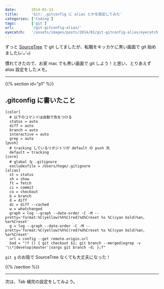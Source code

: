 ```yaml
---
date:       2014-01-13
title:      'Git: .gitconfig に alias とかを設定してみた'
categories: ['Coding']
tags:       ['git']
url:        '/git-gitconfig-alias/'
eyecatch:   '/assets/images/posts/2014/01/git-gitconfig-alias/eyecatch.png'
---
```


ずっと [SourceTree](http://www.sourcetreeapp.com/) で git してましたが、転職をキッカケに黒い画面で git 始めました(๑′ᴗ'๑)

慣れてきたので、お家 mac でも黒い画面で git しよう！と思い、とりあえず alias 設定をしたメモ。

---

{{% section id="p1" %}}

## .gitconfig に書いたこと

```
[color]
  # 以下のコマンドは自動で色をつける
  status = auto
  diff = auto
  branch = auto
  interactive = auto
  grep = auto
[push]
  # tracking しているリポジトリが default の push 先
  default = tracking
[core]
  # global な .gitignore
  excludesfile = /Users/hoge/.gitignore
[alias]
  st = status
  sh = show
  ft = fetch
  ci = commit
  co = checkout
  b = branch
  d = diff
  dc = diff --cached
  w = whatchanged
  graph = log --graph --date-order -C -M --pretty='format:%C(yellow)%h%C(red)%d%Creset %s %C(cyan bold)%an, %ar%Creset'
  g = log --graph --date-order -C -M --pretty='format:%C(yellow)%h%C(red)%d%Creset %s %C(cyan bold)%an, %ar%Creset'
  url = config --get remote.origin.url
  bad = "!f () { git checkout $1; git branch --merged|egrep -v '\\*|develop|master'|xargs git branch -d; };f"
```

`git g` のお陰で SourceTree なくても大丈夫になった！

{{% /section %}}

---

次は、Tab 補完の設定をしてみよう。
